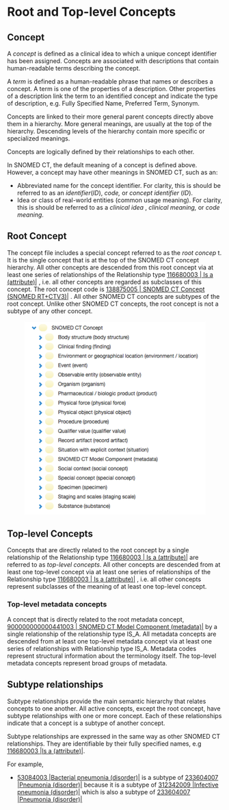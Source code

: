 # Root and Top-level Concepts

## Concept

A _concept_ is defined as a clinical idea to which a unique concept identifier has been assigned. Concepts are associated with descriptions that contain human-readable terms describing the concept.

A _term_ is defined as a human-readable phrase that names or describes a concept. A term is one of the properties of a description. Other properties of a description link the term to an identified concept and indicate the type of description, e.g. Fully Specified Name, Preferred Term, Synonym.

Concepts are linked to their more general parent concepts directly above them in a hierarchy. More general meanings, are usually at the top of the hierarchy. Descending levels of the hierarchy contain more specific or specialized meanings.

Concepts are logically defined by their relationships to each other.

In SNOMED CT, the default meaning of a concept is defined above. However, a concept may have other meanings in SNOMED CT, such as an:

* Abbreviated name for the concept identifier. For clarity, this is should be referred to as an _identifier_(_ID_), _code,_ or _concept identifier_ (_ID_).
* Idea or class of real-world entities (common usage meaning). For clarity, this is should be referred to as a _clinical idea_ , _clinical meaning,_ or _code meaning_.

## Root Concept

The concept file includes a special concept referred to as the _root concep_ t. It is the single concept that is at the top of the SNOMED CT concept hierarchy. All other concepts are descended from this root concept via at least one series of relationships of the Relationship type [116680003 | Is a (attribute)|](http://snomed.info/id/116680003) , i.e. all other concepts are regarded as subclasses of this concept. The root concept code is [138875005 | SNOMED CT Concept (SNOMED RT+CTV3)|](http://snomed.info/id/138875005) . All other SNOMED CT concepts are subtypes of the root concept. Unlike other SNOMED CT concepts, the root concept is not a subtype of any other concept.

<figure><img src="../images/174691759.png" alt=""><figcaption></figcaption></figure>

## Top-level Concepts

Concepts that are directly related to the root concept by a single relationship of the Relationship type [116680003 | Is a (attribute)|](http://snomed.info/id/116680003) are referred to as _top-level concepts_. All other concepts are descended from at least one top-level concept via at least one series of relationships of the Relationship type [116680003 | Is a (attribute)|](http://snomed.info/id/116680003) , i.e. all other concepts represent subclasses of the meaning of at least one top-level concept.

### Top-level metadata concepts

A concept that is directly related to the root metadata concept, [900000000000441003 | SNOMED CT Model Component (metadata)|](http://snomed.info/id/900000000000441003) by a single relationship of the relationship type IS\_A. All metadata concepts are descended from at least one top-level metadata concept via at least one series of relationships with Relationship type IS\_A. Metadata codes represent structural information about the terminology itself. The top-level metadata concepts represent broad groups of metadata.

## Subtype relationships

Subtype relationships provide the main semantic hierarchy that relates concepts to one another. All active concepts, except the root concept, have subtype relationships with one or more concept. Each of these relationships indicate that a concept is a subtype of another concept.

Subtype relationships are expressed in the same way as other SNOMED CT relationships. They are identifiable by their fully specified names, e.g [116680003 |Is a (attribute)|](http://snomed.info/id/116680003).

For example,

* [53084003 |Bacterial pneumonia (disorder)|](http://snomed.info/id/53084003) is a subtype of [233604007 |Pneumonia (disorder)|](http://snomed.info/id/233604007) because it is a subtype of [ 312342009 |Infective pneumonia (disorder)|](http://snomed.info/id/312342009) which is also a subtype of [233604007 |Pneumonia (disorder)|](http://snomed.info/id/233604007)
